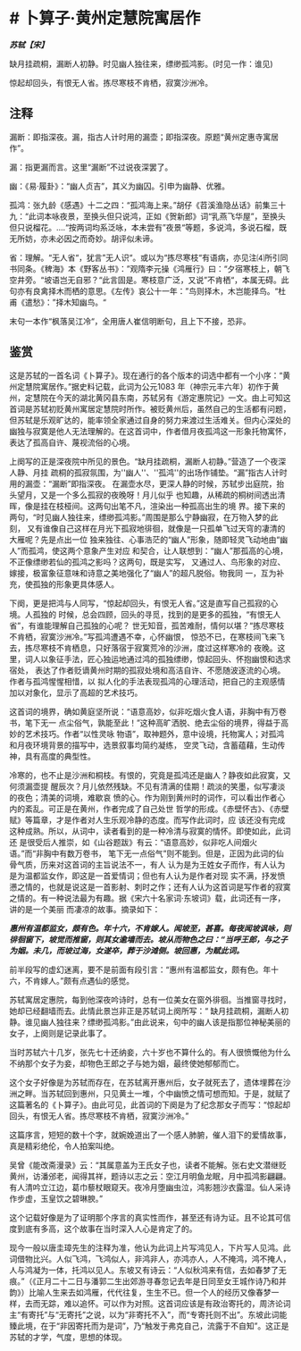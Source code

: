 # # 卜算子·黄州定慧院寓居作

***苏轼【宋】***

缺月挂疏桐，漏断人初静。时见幽人独往来，缥缈孤鸿影。(时见一作：谁见)

惊起却回头，有恨无人省。拣尽寒枝不肯栖，寂寞沙洲冷。

## 注释

漏断：即指深夜。漏，指古人计时用的漏壶；即指深夜。原题“黄州定惠寺寓居作”。

漏：指更漏而言。这里“漏断”不过说夜深罢了。

幽：《易·履卦》：“幽人贞吉”，其义为幽囚。引申为幽静、优雅。

孤鸿：张九龄《感遇》十二之四：“孤鸿海上来。”胡仔《苕溪渔隐丛话》前集三十九：“此词本咏夜景，至换头但只说鸿，正如《贺新郎》词“乳燕飞华屋”，至换头但只说榴花。….“按两词均系泛咏，本未尝有”夜景“等题，多说鸿，多说石榴，既无所妨，亦未必因之而奇妙。胡评似未谛。

省：理解。“无人省“，犹言”无人识“。或以为“拣尽寒枝“有语病，亦见注⑷所引同书同条。《稗海》本《野客丛书》：”观隋李元操《鸿雁行》曰：“夕宿寒枝上，朝飞空井旁。“坡语岂无自邪？“此言固是。寒枝意广泛，又说”不肯栖“，本属无碍。此句亦有良禽择木而栖的意思。《左传》哀公十一年：”鸟则择木，木岂能择鸟。“杜甫《遣愁》：”择木知幽鸟。“

末句一本作“枫落吴江冷“，全用唐人崔信明断句，且上下不接，恐非。

## 鉴赏

这是苏轼的一首名词《卜算子》。现在通行的各个版本的词选中都有一个小序：“黄州定慧院寓居作。”据史料记载，此词为公元1083 年（神宗元丰六年）初作于黄州，定慧院在今天的湖北黄冈县东南，苏轼另有《游定惠院记》一文。由上可知这首词是苏轼初贬黄州寓居定慧院时所作。被贬黄州后，虽然自己的生活都有问题，但苏轼是乐观旷达的，能率领全家通过自身的努力来渡过生活难关。但内心深处的幽独与寂寞是他人无法理解的。在这首词中，作者借月夜孤鸿这一形象托物寓怀，表达了孤高自许、蔑视流俗的心境。

上阕写的正是深夜院中所见的景色。“缺月挂疏桐，漏断人初静。”营造了一个夜深人静、月挂
疏桐的孤寂氛围，为''幽人''、''孤鸿''的出场作铺垫。“漏”指古人计时用的漏壶：“漏断”即指深夜。
在漏壶水尽，更深人静的时候，苏轼步出庭院，抬头望月，又是一个多么孤寂的夜晚呀！月儿似乎
也知趣，从稀疏的桐树间透出清晖，像是挂在枝桠间。这两句出笔不凡，渲染出一种孤高出生的境
界。接下来的两句，“时见幽人独往来，缥缈孤鸿影。”周围是那么宁静幽寂，在万物入梦的此刻，
又有谁像自己这样在月光下孤寂地徘徊，就像是一只孤单飞过天穹的凄清的大雁呢？先是点出一位
独来独往、心事浩茫的“幽人”形象，随即轻灵飞动地由“幽人”而孤鸿，使这两个意象产生对应
和契合，让人联想到：“幽人”那孤高的心境，不正像缥缈若仙的孤鸿之影吗？这两句，既是实写，
又通过人、鸟形象的对应、嫁接，极富象征意味和诗意之美地强化了“幽人”的超凡脱俗。物我同
一，互为补充，使孤独的形象更具体感人。

下阕，更是把鸿与人同写，“惊起却回头，有恨无人省。”这是直写自己孤寂的心境。人孤独的
时候，总会四顾，回头的寻觅，找到的是更多的孤独，“有恨无人省”，有谁能理解自己孤独的心呢？
世无知音，孤苦难耐，情何以堪？“拣尽寒枝不肯栖，寂寞沙洲冷。”写孤鸿遭遇不幸，心怀幽恨，
惊恐不已，在寒枝间飞来飞去，拣尽寒枝不肯栖息，只好落宿于寂寞荒冷的沙洲，度过这样寒冷的
夜晚。这里，词人以象征手法，匠心独运地通过鸿的孤独缥缈，惊起回头、怀抱幽恨和选求宿处，
表达了作者贬谪黄州时期的孤寂处境和高洁自许、不愿随波逐流的心境。作者与孤鸿惺惺相惜，以
拟人化的手法表现孤鸿的心理活动，把自己的主观感情加以对象化，显示了高超的艺术技巧。

这首词的境界，确如黄庭坚所说：“语意高妙，似非吃烟火食人语，非胸中有万卷书，笔下无一
点尘俗气，孰能至此！”这种高旷洒脱、绝去尘俗的境界，得益于高妙的艺术技巧。作者“以性灵咏
物语”，取神题外，意中设境，托物寓人；对孤鸿和月夜环境背景的描写中，选景叙事均简约凝练，
空灵飞动，含蓄蕴藉，生动传神，具有高度的典型性。

冷寒的，也不止是沙洲和桐枝。有恨的，究竟是孤鸿还是幽人？静夜如此寂寞，又何须漏壶提
醒辰次？月儿依然残缺。不见有清满的佳期！疏淡的笑墨，似写凄淡的夜色；清美的词境，难歇哀
愤的心。作为刚到黄州时的词作，可以看出作者心内的紊乱。可正是在黄州，作者完成了自己处世
哲学的形成。《赤壁怀古》、《赤壁赋》等篇章，才是作者对人生乐观冷静的态度。而写作此词时，应
该还没有完成这种成熟。所以，从词中，读者看到的是一种冷清与寂寞的情怀。即使如此，此词还
是很受后人推崇，如《山谷题跋》有云：“语意高妙，似非吃人间烟火语。”而“非胸中有数万卷书，
笔下无一点俗气”则不能到。但是，正因为此词的仙骨气质，历来对这首词的主旨说法不一，有人
认为是为王姓女子而作，有人认为是为温都监女作，即这是一首爱情词；但也有人认为是作者对现
实不满，抒发愤懑之情的，也就是说这是一首影射、刺时之作；还有人认为这首词是写作者的寂寞
之情的。有一种说法最为有趣。据《宋六十名家词·东坡词》载，此词还有一序，讲的是一个美丽
而凄凉的故事。摘录如下：

***惠州有温都监女，颇有色。年十六，不肯嫁人。闻坡至，甚喜。每夜闻坡讽咏，则徘徊窗下，坡觉而推窗，则其女逾墙而去。坡从而物色之曰：“当呼王郎，与之子为姻。未几，而坡过海，女遂卒，葬于沙滩侧。坡回惠，为赋此词。***

前半段写的虚幻迷离，要不是前面有段引言：“惠州有温都监女，颇有色。年十六，不肯嫁人。”颇有点遇仙的感觉。

苏轼寓居定惠院，每到他深夜吟诗时，总有一位美女在窗外徘徊。当推窗寻找时，她却已经翻墙而去。此情此景岂非正是苏轼词上阕所写：“ 缺月挂疏桐，漏断人初静。谁见幽人独往来？缥缈孤鸿影。”由此说来，句中的幽人该是指那位神秘美丽的女子，上阕则是记录此事了。

当时苏轼六十几岁，张先七十还纳妾，六十岁也不算什么的。有人很愤慨他为什么不纳那个女子为妾，却物色王郎之子与她为姻，最终使她郁郁而亡。

这个女子好像是为苏轼而存在，在苏轼离开惠州后，女子就死去了，遗体埋葬在沙洲之畔。当苏轼回到惠州，只见黄土一堆，个中幽愤之情可想而知。于是，就赋了这篇著名的《卜算子》。由此可见，此首词的下阕是为了纪念那女子而写：“惊起却回头，有恨无人省。拣尽寒枝不肯栖，寂寞沙洲冷。”

这篇序言，短短的数十个字，就婉娩道出了一个感人肺腑，催人泪下的爱情故事，真是精彩绝伦，令人拍案叫绝。

吴曾《能改斋漫录》云：“其属意盖为王氏女子也，读者不能解。张右史文潜继贬黄州，访潘邠老，闻得其祥，题诗以志之云：空江月明鱼龙眠，月中孤鸿影翩翩。有人清吟立江边，葛巾藜杖眼窥天。夜冷月堕幽虫泣，鸿影翘沙衣露湿。仙人采诗作步虚，玉皇饮之碧琳腴。”

这个记载好像是为了证明那个序言的真实性而作，甚至还有诗为证。且不论其可信度到底有多高，这个故事在当时深入人心是肯定了的。

现今一般以唐圭璋先生的注释为准，他认为此词上片写鸿见人，下片写人见鸿。此词借物比兴。人似飞鸿，飞鸿似人，非鸿非人，亦鸿亦人，人不掩鸿，鸿不掩人，人与鸿凝为一体，托鸿以见人。东坡又有诗云：“人似秋鸿来有信，去如春梦了无痕。”（《正月二十二日与潘郭二生出郊游寻春忽记去年是日同至女王城作诗乃和并韵》）比喻人生来去如鸿雁，代代往复，生生不已。但一个人的经历又像春梦一样，去而无踪，难以追怀。可以作为对照。这首词应该是有政治寄托的，周济论词主“有寄托”与“无寄托”之说，以为“非寄托不入”，而“专寄托则不出”。东坡此词能臻此境，在于“非因寄托而为是词”，乃“触发于弗克自己，流露于不自知”。这正是苏轼的才学，气度，思想的体现。
